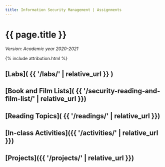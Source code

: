 ```yaml
---
title: Information Security Management | Assignments
---
```


# {{ page.title }}

_Version: Academic year 2020-2021_

{% include attribution.html %}

## [Labs]( {{ '/labs/' | relative_url }} )

## [Book and Film Lists]( {{ '/security-reading-and-film-list/' | relative_url }})

## [Reading Topics]( {{ '/readings/' | relative_url }})

## [In-class Activities]({{ '/activities/' | relative_url }})

## [Projects]({{ '/projects/' | relative_url }})
